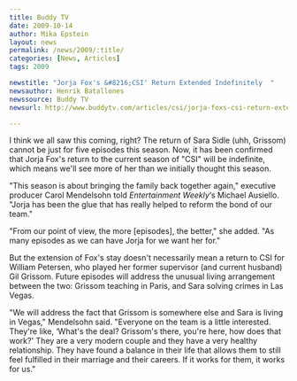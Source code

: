 ```yaml
---
title: Buddy TV
date: 2009-10-14
author: Mika Epstein
layout: news
permalink: /news/2009/:title/
categories: [News, Articles]
tags: 2009

newstitle: "Jorja Fox's &#8216;CSI' Return Extended Indefinitely  "
newsauthor: Henrik Batallones  
newssource: Buddy TV  
newsurl: http://www.buddytv.com/articles/csi/jorja-foxs-csi-return-extended-31893.aspx  

---
```


I think we all saw this coming, right? The return of Sara Sidle (uhh, Grissom) cannot be just for five episodes this season. Now, it has been confirmed that Jorja Fox's return to the current season of "CSI" will be indefinite, which means we'll see more of her than we initially thought this season.

"This season is about bringing the family back together again," executive producer Carol Mendelsohn told *Entertainment Weekly*&#8216;s Michael Ausiello. "Jorja has been the glue that has really helped to reform the bond of our team."

"From our point of view, the more [episodes], the better," she added. "As many episodes as we can have Jorja for we want her for."

But the extension of Fox's stay doesn't necessarily mean a return to CSI for William Petersen, who played her former supervisor (and current husband) Gil Grissom. Future episodes will address the unusual living arrangement between the two: Grissom teaching in Paris, and Sara solving crimes in Las Vegas.

"We will address the fact that Grissom is somewhere else and Sara is living in Vegas," Mendelsohn said. "Everyone on the team is a little interested. They're like, &#8216;What's the deal? Grissom's there, you're here, how does that work?' They are a very modern couple and they have a very healthy relationship. They have found a balance in their life that allows them to still feel fulfilled in their marriage and their careers. If it works for them, it works for us."  

